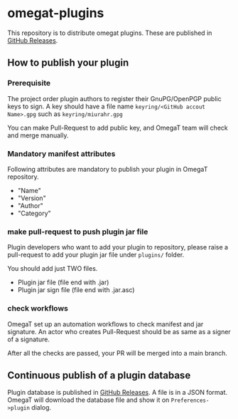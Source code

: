 # omegat-plugins

This repository is to distribute omegat plugins.
These are published in [GitHub Releases](https://github.com/omegat-org/omegat-plugins/releases/tag/continuous-release).

## How to publish your plugin

### Prerequisite

The project order plugin authors  to register their GnuPG/OpenPGP public keys to sign.
A key should have a file name `keyring/<GitHub accout Name>.gpg` such as `keyring/miurahr.gpg`

You can make Pull-Request to add public key, and OmegaT team will check and merge manually.

### Mandatory manifest attributes

Following attributes are mandatory to publish your plugin in OmegaT repository.

- "Name"
- "Version" 
- "Author"
- "Category"

### make pull-request to push plugin jar file

Plugin developers who want to add your plugin to repository, please raise a pull-request
to add your plugin jar file under `plugins/` folder.

You should add just TWO files.

- Plugin jar file (file end with .jar)
- Plugin jar sign file (file end with .jar.asc)

### check workflows

OmegaT set up an automation workflows to check manifest and jar signature.
An actor who creates Pull-Request should be as same as a signer of a signature.

After all the checks are passed, your PR will be merged into a main branch.


## Continuous publish of a plugin database

Plugin database is published in [GitHub Releases](https://github.com/omegat-org/omegat-plugins/releases/tag/continuous-release).
A file is in a JSON format.
OmegaT will download the database file and show it on `Preferences->plugin` dialog.
